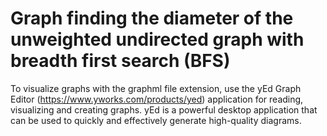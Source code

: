 # Graph finding the diameter of the unweighted undirected graph with breadth first search (BFS)

To visualize graphs with the graphml file extension, use the yEd Graph Editor 
(https://www.yworks.com/products/yed) application for reading, visualizing and creating graphs.
yEd is a powerful desktop application that can be used to quickly and effectively generate high-quality diagrams. 
